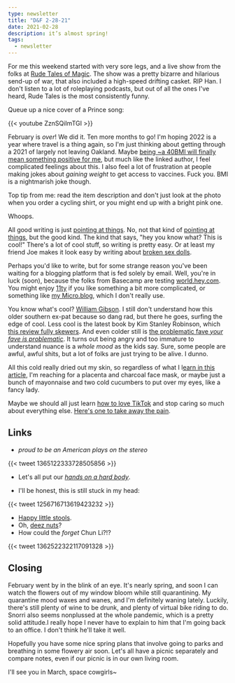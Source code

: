 ```yaml
---
type: newsletter
title: "D&F 2-28-21"
date: 2021-02-28
description: it’s almost spring!
tags:
  - newsletter
---
```


For me this weekend started with very sore legs, and a live show from the folks at [Rude Tales of Magic](https://podcasts.apple.com/us/podcast/rude-tales-of-magic/id1480593911). The show was a pretty bizarre and hilarious send-up of war, that also included a high-speed drifting casket. RIP Han. I don't listen to a lot of roleplaying podcasts, but out of all the ones I've heard, Rude Tales is the most consistently funny. 

Queue up a nice cover of a Prince song:

{{< youtube ZznSQiImTGI >}}

February is _over_! We did it. Ten more months to go! I'm hoping 2022 is a year where travel is a thing again, so I'm just thinking about getting through a 2021 of largely not leaving Oakland. Maybe [being ~a 40BMI will finally mean something positive for me](https://www.vogue.com/article/covid-19-vaccine-bmi-qualifier), but much like the linked author, I feel complicated feelings about this. I also feel a lot of frustration at people making jokes about _gaining weight_ to get access to vaccines. Fuck you. BMI is a nightmarish joke though.

Top tip from me: read the item description and don't just look at the photo when you order a cycling shirt, or you might end up with a bright pink one.

Whoops.

All good writing is just [pointing at things](https://austinkleon.com/2021/02/16/pointing-at-things/). No, not that kind of [pointing at things](http://pointingatthings.com), but the good kind. The kind that says, "hey you know what? This is cool!" There's a lot of cool stuff, so writing is pretty easy. Or at least my friend Joe makes it look easy by writing about [broken sex dolls](https://melmagazine.com/en-us/story/the-mr-fix-its-who-save-broken-sex-dolls). 

Perhaps you'd like to write, but for some strange reason you've been waiting for a blogging platform that is fed solely by email. Well, you're in luck (soon), because the folks from Basecamp are testing [world.hey.com](https://world.hey.com/jason). You might enjoy [11ty](https://www.11ty.dev) if you like something a bit more complicated, or something like [my Micro.blog](https://micro.brookshelley.com), which I don't really use.

You know what's cool? [William Gibson](https://compendiumofcool.com/essays/wg-cool/). I still don't understand how this older southern ex-pat because so dang rad, but there he goes, surfing the edge of cool. Less cool is the latest book by Kim Stanley Robinson, which [this review fully skewers](https://www.currentaffairs.org/2021/01/the-ministry-for-the-future-or-do-authors-dream-of-electric-jeeps). And even colder still is [the problematic fave _your fave is problematic_](https://www.nytimes.com/2021/02/25/style/your-fave-is-problematic-tumblr.html). It turns out being angry and too immature to understand nuance is a _whole mood_ as the kids say. Sure, some people are awful, awful shits, but a lot of folks are just trying to be alive. I dunno.

All this cold really dried out my skin, so regardless of what I l[earn in this article](https://www.nytimes.com/wirecutter/blog/best-sheet-masks/), I'm reaching for a placenta and charcoal face mask, or maybe just a bunch of mayonnaise and two cold cucumbers to put over my eyes, like a fancy lady.

Maybe we should all just learn [how to love TikTok](https://kylechayka.substack.com/p/essay-how-do-you-describe-tiktok) and stop caring so much about everything else. [Here's one to take away the pain](https://vm.tiktok.com/ZMe2nDRQh/).

## Links

- _proud to be an American plays on the stereo_ 

{{< tweet 1365122333728505856 >}}

- Let's all put our [_hands on a hard body_](http://handsonahardbodythemovie.com/video).

- I'll be honest, this is still stuck in my head:

{{< tweet 1256716713619423232 >}}

- [Happy little stools](https://benchmarkfurniture.com/us/product/smile-stool/).
- Oh, [deez nuts](https://www.dz-nuts.com/products/bliss)?
- How could the _forget_ Chun Li?!?

{{< tweet 1362522322117091328 >}}

## Closing

February went by in the blink of an eye. It's nearly spring, and soon I can watch the flowers out of my window bloom while still quarantining. My quarantine mood waxes and wanes, and I'm definitely waning lately. Luckily, there's still plenty of wine to be drunk, and plenty of virtual bike riding to do. Snorri also seems nonplussed at the whole pandemic, which is a pretty solid attitude.I really hope I never have to explain to him that I'm going back to an office. I don't think he'll take it well.

Hopefully you have some nice spring plans that involve going to parks and breathing in some flowery air soon. Let's all have a picnic separately and compare notes, even if our picnic is in our own living room. 

I'll see you in March, space cowgirls~
